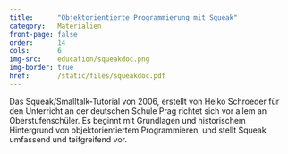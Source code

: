 ```yaml
---
title:      "Objektorientierte Programmierung mit Squeak"
category:   Materialien
front-page: false
order:      14
cols:       6
img-src:    education/squeakdoc.png
img-border: true
href:       /static/files/squeakdoc.pdf
---
```


Das Squeak/Smalltalk-Tutorial von 2006, erstellt von Heiko Schroeder
für den Unterricht an der deutschen Schule Prag richtet sich vor allem
an Oberstufenschüler. Es beginnt mit Grundlagen und historischem
Hintergrund von objektorientiertem Programmieren, und stellt Squeak
umfassend und teifgreifend vor.
